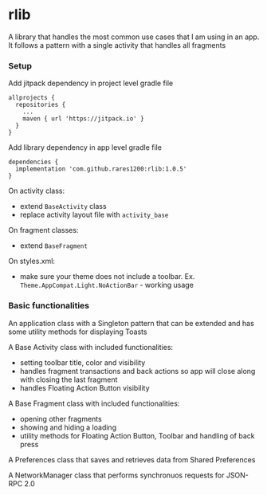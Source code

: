 # rlib
A library that handles the most common use cases that I am using in an app.
It follows a pattern with a single activity that handles all fragments

### Setup

Add jitpack dependency in project level gradle file
```
allprojects {
  repositories {
    ...
    maven { url 'https://jitpack.io' }
  }
}
```
Add library dependency in app level gradle file
```
dependencies {
  implementation 'com.github.rares1200:rlib:1.0.5'
}
```

On activity class:
- extend `BaseActivity` class
- replace activity layout file with `activity_base`

On fragment classes:
- extend `BaseFragment`

On styles.xml:
- make sure your theme does not include a toolbar. Ex. `Theme.AppCompat.Light.NoActionBar` - working usage

### Basic functionalities

An application class with a Singleton pattern that can be extended and has some utility methods for displaying Toasts

A Base Activity class with included functionalities:
- setting toolbar title, color and visibility
- handles fragment transactions and back actions so app will close along with closing the last fragment
- handles Floating Action Button visibility

A Base Fragment class with included functionalities:
- opening other fragments
- showing and hiding a loading
- utility methods for Floating Action Button, Toolbar and handling of back press

A Preferences class that saves and retrieves data from Shared Preferences

A NetworkManager class that performs synchronuos requests for JSON-RPC 2.0 

